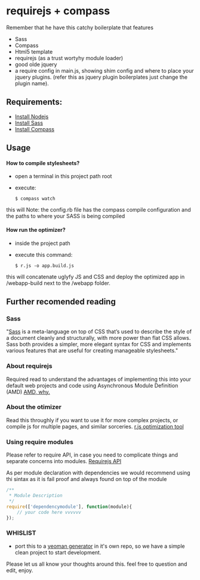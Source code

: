 # requirejs + compass 

Remember that he have this catchy boilerplate that features
- Sass
- Compass
- Html5 template
- requirejs (as a trust wortyhy module loader)
- good olde jquery
- a require config in main.js, showing shim config and where to place your jquery plugins. (refer this as jquery plugin boilerplates just change the plugin name).



## Requirements:
* [Install Nodejs](http://nodejs.org/)
* [Install Sass](http://sass-lang.com/tutorial.html "install sass NOW!") 
* [Install Compass](http://compass-style.org/install/ "Install Compass NOW!") 

    
## Usage

#### How to compile stylesheets?
* open a terminal in this project path root 
* execute:

    ```Shell
    $ compass watch
    ```

this will 
Note: the config.rb file has the compass compile configuration and the paths to where your SASS is being compiled 

#### How run the optimizer?
* inside the project path 
* execute this command:

    ```Shell
    $ r.js -o app.build.js
    ```

this will concatenate uglyfy JS and CSS and deploy the optimized app in /webapp-build next to the /webapp folder.



## Further recomended reading

### Sass
"[Sass](http://sass-lang.com/ "Sass") is a meta-language on top of CSS that’s used to describe the style of a document cleanly and structurally, with more power than flat CSS allows. Sass both provides a simpler, more elegant syntax for CSS and implements various features that are useful for creating manageable stylesheets."

### About requirejs
Required read to understand the advantages of implementing this into your default web projects and code using Asynchronous Module Definition (AMD)
[AMD, why.](http://requirejs.org/docs/whyamd.html)

### About the otimizer
Read this throughly if you want to use it for more complex projects, or compile js for multiple pages, and similar sorceries. 
[r.js optimization tool](http://requirejs.org/docs/optimization.html)

### Using require modules
Please refer to require API, in case you need to complicate things and separate concerns into modules.
[Requirejs API](http://requirejs.org/docs/api.html#define)

As per module declaration with dependencies we would recommend using thi sintax as it is fail proof and always found on top of the module

```javascript
/**
 * Module Description
 */
require(['dependencymodule'], function(module){
    // your code here vvvvvv
});

```

### WHISLIST
- port this to a [yeoman generator](http://yeoman.io/generators.html) in it's own repo, so we have a simple clean project to start development.


Please let us all know your thoughts around this. 
feel free to question and edit, enjoy.